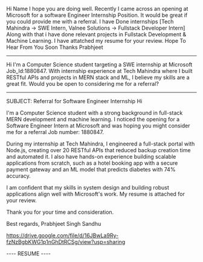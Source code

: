 Hi Name
I hope you are doing well. Recently I came across an opening at Microsoft for a software Engineer Internship Position.
It would be great if you could provide me with a referral.
I have Done internships [Tech Mahindra -> SWE Intern, Valnee Solutions -> Fullstack Developer Intern] Along with that i have done relevant projects in Fullstack Development & Machine Learning.
I have attatched my resume for your review.
Hope To Hear From You Soon
Thanks Prabhjeet

-----

Hi 
I'm a Computer Science student targeting a SWE internship at Microsoft Job_Id:1880847. With internship experience at Tech Mahindra where I built RESTful APIs and projects in MERN stack and ML, I believe my skills are a great fit. Would you be open to considering me for a referral? 

-----
SUBJECT: Referral for Software Engineer Internship
Hi 

I'm a Computer Science student with a strong background in full-stack MERN development and machine learning. I noticed the opening for a Software Engineer Intern at Microsoft and was hoping you might consider me for a referral Job number:
1880847.

During my internship at Tech Mahindra, I engineered a full-stack portal with Node.js, creating over 20 RESTful APIs that reduced backup creation time and automated it. I also have hands-on experience building scalable applications from scratch, such as a hotel booking app with a secure payment gateway and an ML model that predicts diabetes with 74% accuracy.

I am confident that my skills in system design and building robust applications align well with Microsoft's work. My resume is attached for your review.

Thank you for your time and consideration.

Best regards,
Prabhjeet Singh Sandhu

https://drive.google.com/file/d/16JBwLa9Ry-fzNzBgbKWG1p1nGhDtRCSg/view?usp=sharing



---- RESUME ----